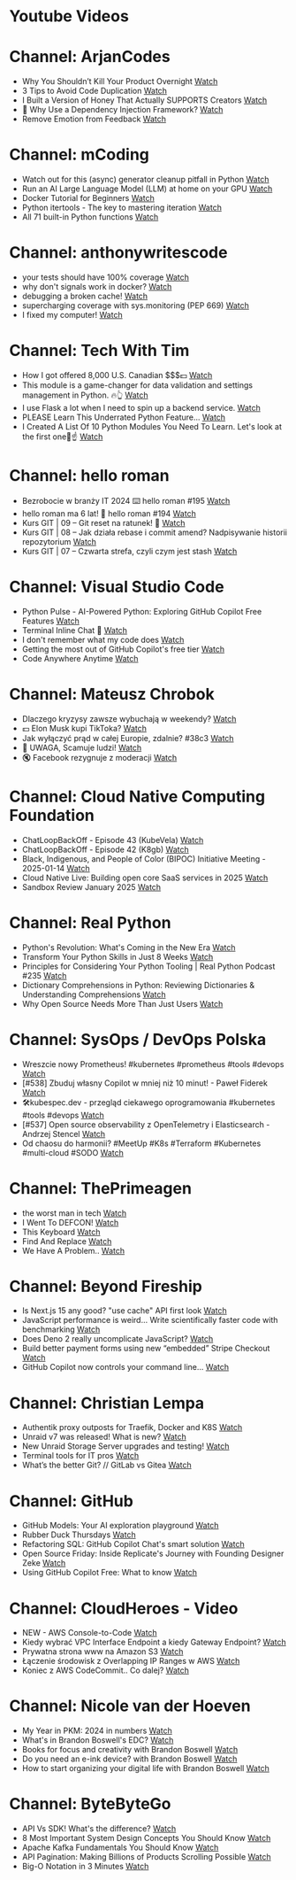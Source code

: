
Youtube Videos
==============

# Channel: ArjanCodes
  
 - Why You Shouldn’t Kill Your Product Overnight  [Watch](https://youtu.be/kWwo0kgvNn4)  
 - 3 Tips to Avoid Code Duplication  [Watch](https://youtu.be/vkaYqD9IGmE)  
 - I Built a Version of Honey That Actually SUPPORTS Creators  [Watch](https://youtu.be/_M1unW6dFA0)  
 - 💉 Why Use a Dependency Injection Framework?  [Watch](https://youtu.be/krcC58domsM)  
 - Remove Emotion from Feedback  [Watch](https://youtu.be/N_xYVrnxXAQ)
# Channel: mCoding
  
 - Watch out for this (async) generator cleanup pitfall in Python  [Watch](https://youtu.be/N56Jrqc7SBk)  
 - Run an AI Large Language Model (LLM) at home on your GPU  [Watch](https://youtu.be/RejIVgfER-4)  
 - Docker Tutorial for Beginners  [Watch](https://youtu.be/b0HMimUb4f0)  
 - Python itertools - The key to mastering iteration  [Watch](https://youtu.be/1p7xa_BHYDs)  
 - All 71 built-in Python functions  [Watch](https://youtu.be/7Qu_KXc7xSI)
# Channel: anthonywritescode
  
 - your tests should have 100% coverage  [Watch](https://youtu.be/70T6OxKwxm0)  
 - why don't signals work in docker?  [Watch](https://youtu.be/0pQxONR73f8)  
 - debugging a broken cache!  [Watch](https://youtu.be/bhUk7Vog108)  
 - supercharging coverage with sys.monitoring (PEP 669)  [Watch](https://youtu.be/_JwwSVPg9RI)  
 - I fixed my computer!  [Watch](https://youtu.be/mUir3YYBudI)
# Channel: Tech With Tim
  
 - How I got offered 8,000 U.S. Canadian $$$💵  [Watch](https://youtu.be/gbweFQG7YSU)  
 - This module is a game-changer for data validation and settings management in Python. 🔥👆  [Watch](https://youtu.be/z67AAjEsMpc)  
 - I use Flask a lot when I need to spin up a backend service.  [Watch](https://youtu.be/asAfqiryQ2A)  
 - PLEASE Learn This Underrated Python Feature...  [Watch](https://youtu.be/jg2zfLLu-eg)  
 - I Created A List Of 10 Python Modules You Need To Learn. Let's look at the first one🎯☝  [Watch](https://youtu.be/HGtLmZAiv1M)
# Channel: hello roman
  
 - Bezrobocie w branży IT 2024 ⌨️ hello roman #195  [Watch](https://youtu.be/3A0h9uNj0Z4)  
 - hello roman ma 6 lat!  🎉  hello roman #194  [Watch](https://youtu.be/2VcweF4sVRE)  
 - Kurs GIT | 09 – Git reset na ratunek! 🛟  [Watch](https://youtu.be/vri36csppEY)  
 - Kurs GIT | 08 – Jak działa rebase i commit amend? Nadpisywanie historii repozytorium  [Watch](https://youtu.be/4GKI4Gz97TE)  
 - Kurs GIT | 07 – Czwarta strefa, czyli czym jest stash  [Watch](https://youtu.be/T9n2tF60cY0)
# Channel: Visual Studio Code
  
 - Python Pulse - AI-Powered Python: Exploring GitHub Copilot Free Features  [Watch](https://youtu.be/reJpOCniWs8)  
 - Terminal Inline Chat 🤯  [Watch](https://youtu.be/mnoHT249Kvk)  
 - I don't remember what my code does  [Watch](https://youtu.be/4Q5ceNbNdew)  
 - Getting the most out of GitHub Copilot's free tier  [Watch](https://youtu.be/z7JVTxiVcNk)  
 - Code Anywhere Anytime  [Watch](https://youtu.be/xhyj_M-pLD8)
# Channel: Mateusz Chrobok
  
 - Dlaczego kryzysy zawsze wybuchają w weekendy?  [Watch](https://youtu.be/O4g__xjR0ig)  
 - 💵 Elon Musk kupi TikToka?  [Watch](https://youtu.be/TV1XX2vnPAs)  
 - Jak wyłączyć prąd w całej Europie, zdalnie? #38c3  [Watch](https://youtu.be/FriWxGEZ0y0)  
 - 💸 UWAGA, Scamuje ludzi!  [Watch](https://youtu.be/yr58N33MLGQ)  
 - 🔇 Facebook rezygnuje z moderacji  [Watch](https://youtu.be/7dz3kttAnl4)
# Channel: Cloud Native Computing Foundation
  
 - ChatLoopBackOff - Episode 43 (KubeVela)  [Watch](https://youtu.be/ClbJB-m0Kc4)  
 - ChatLoopBackOff - Episode 42 (K8gb)  [Watch](https://youtu.be/tKUNI6E1_7c)  
 - Black, Indigenous, and People of Color (BIPOC) Initiative Meeting - 2025-01-14  [Watch](https://youtu.be/Bepw3qaJi2A)  
 - Cloud Native Live: Building open core SaaS services in 2025  [Watch](https://youtu.be/g1CbFW49OKY)  
 - Sandbox Review January 2025  [Watch](https://youtu.be/vU94g9tn2WQ)
# Channel: Real Python
  
 - Python's Revolution: What's Coming in the New Era  [Watch](https://youtu.be/EbKSTMoYWTs)  
 - Transform Your Python Skills in Just 8 Weeks  [Watch](https://youtu.be/aVNnZuqSBjg)  
 - Principles for Considering Your Python Tooling | Real Python Podcast #235  [Watch](https://youtu.be/nOogLLcOFqI)  
 - Dictionary Comprehensions in Python: Reviewing Dictionaries & Understanding Comprehensions  [Watch](https://youtu.be/NkdFJGb_lqA)  
 - Why Open Source Needs More Than Just Users  [Watch](https://youtu.be/g4nM_Z12DAI)
# Channel: SysOps / DevOps Polska
  
 - Wreszcie nowy Prometheus! #kubernetes #prometheus #tools #devops  [Watch](https://youtu.be/-GYYDgxzQ5M)  
 - [#538] Zbuduj własny Copilot w mniej niż 10 minut! - Paweł Fiderek  [Watch](https://youtu.be/ZYGyPpzOoqU)  
 - 🛠️kubespec.dev - przegląd ciekawego oprogramowania #kubernetes #tools #devops  [Watch](https://youtu.be/iBafBHhYEPQ)  
 - [#537] Open source observability z OpenTelemetry i Elasticsearch - Andrzej Stencel  [Watch](https://youtu.be/4t9jW9S8zBU)  
 - Od chaosu do harmonii? #MeetUp #K8s #Terraform #Kubernetes #multi-cloud #SODO  [Watch](https://youtu.be/AVk6Fxii4Mo)
# Channel: ThePrimeagen
  
 - the worst man in tech  [Watch](https://youtu.be/A_XGsAl-LqY)  
 - I Went To DEFCON!  [Watch](https://youtu.be/GwcFxTuMYmU)  
 - This Keyboard  [Watch](https://youtu.be/dhuX9t2j5Hc)  
 - Find And Replace  [Watch](https://youtu.be/v2a6Nv7RSd0)  
 - We Have A Problem..  [Watch](https://youtu.be/1-0r90bm6CE)
# Channel: Beyond Fireship
  
 - Is Next.js 15 any good? "use cache" API first look  [Watch](https://youtu.be/xWkozeculPo)  
 - JavaScript performance is weird... Write scientifically faster code with benchmarking  [Watch](https://youtu.be/_pWA4rbzvIg)  
 - Does Deno 2 really uncomplicate JavaScript?  [Watch](https://youtu.be/8IHhvkaVqVE)  
 - Build better payment forms using new “embedded” Stripe Checkout  [Watch](https://youtu.be/7WFXl4-aCxs)  
 - GitHub Copilot now controls your command line...  [Watch](https://youtu.be/P8MfgV9us4o)
# Channel: Christian Lempa
  
 - Authentik proxy outposts for Traefik, Docker and K8S  [Watch](https://youtu.be/_I3hUI1JQP4)  
 - Unraid v7 was released! What is new?  [Watch](https://youtu.be/L_x_J-qMlV8)  
 - New Unraid Storage Server upgrades and testing!  [Watch](https://youtu.be/xMHMkpA5XnM)  
 - Terminal tools for IT pros  [Watch](https://youtu.be/79rmEOrd5u8)  
 - What’s the better Git? // GitLab vs Gitea  [Watch](https://youtu.be/SpXAdOeE1YU)
# Channel: GitHub
  
 - GitHub Models: Your AI exploration playground  [Watch](https://youtu.be/OCNvxcMfunA)  
 - Rubber Duck Thursdays  [Watch](https://youtu.be/OHcF_QCZJLk)  
 - Refactoring SQL: GitHub Copilot Chat's smart solution  [Watch](https://youtu.be/k-zHQOXxJI4)  
 - Open Source Friday: Inside Replicate's Journey with Founding Designer Zeke  [Watch](https://youtu.be/Gyzja1ClOs0)  
 - Using GitHub Copilot Free: What to know  [Watch](https://youtu.be/RR7svLAPY7w)
# Channel: CloudHeroes - Video
  
 - NEW - AWS Console-to-Code  [Watch](https://youtu.be/_usWUKodGy8)  
 - Kiedy wybrać VPC Interface Endpoint a kiedy Gateway Endpoint?  [Watch](https://youtu.be/viF5pT-HReI)  
 - Prywatna strona www na Amazon S3  [Watch](https://youtu.be/483QNc4XXBc)  
 - Łączenie środowisk z Overlapping IP Ranges w AWS  [Watch](https://youtu.be/71qb57dMMFs)  
 - Koniec z AWS CodeCommit.. Co dalej?  [Watch](https://youtu.be/fkggBFBDOVk)
# Channel: Nicole van der Hoeven
  
 - My Year in PKM: 2024 in numbers  [Watch](https://youtu.be/NxCZ8GaM-Vw)  
 - What's in Brandon Boswell's EDC?  [Watch](https://youtu.be/Noswl0jCA4k)  
 - Books for focus and creativity with Brandon Boswell  [Watch](https://youtu.be/Ugc4U8Rx7RM)  
 - Do you need an e-ink device? with Brandon Boswell  [Watch](https://youtu.be/uUKPV6mWMFM)  
 - How to start organizing your digital life with Brandon Boswell  [Watch](https://youtu.be/Ykhyw3T3ICU)
# Channel: ByteByteGo
  
 - API Vs SDK! What's the difference?  [Watch](https://youtu.be/GhX8sNyFo5w)  
 - 8 Most Important System Design Concepts You Should Know  [Watch](https://youtu.be/BTjxUS_PylA)  
 - Apache Kafka Fundamentals You Should Know  [Watch](https://youtu.be/-RDyEFvnTXI)  
 - API Pagination: Making Billions of Products Scrolling Possible  [Watch](https://youtu.be/14K_a2kKTxU)  
 - Big-O Notation in 3 Minutes  [Watch](https://youtu.be/x2CRZaN2xgM)